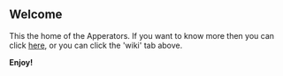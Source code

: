 ## Welcome

This the home of the Apperators. If you want to know more then you can click [here](https://github.com/Apperators/wiki/wiki), or you can click the 'wiki' tab above.

**Enjoy!**
